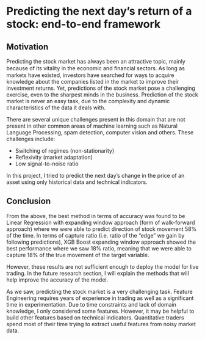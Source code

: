 # Predicting the next day’s return of a stock: end-to-end framework

## Motivation

Predicting the stock market has always been an attractive topic, mainly because of its vitality in the economic and ﬁnancial sectors. As long as markets have existed, investors have searched for ways to acquire knowledge about the companies listed in the market to improve their investment returns. Yet, predictions of the stock market pose a challenging exercise, even to the sharpest minds in the business. Prediction of the stock market is never an easy task, due to the complexity and dynamic characteristics of the data it deals with.

There are several unique challenges present in this domain that are not present in other common areas of machine learning such as Natural Language Processing, spam detection, computer vision and others. These challenges include:

- Switching of regimes (non-stationarity)
- Reflexivity (market adaptation)
- Low signal-to-noise ratio

In this project, I tried to predict the next day’s change in the price of an asset using only historical data and technical indicators.


## Conclusion

From the above, the best method in terms of accuracy was found to be Linear Regression with expanding window approach (form of walk-forward approach) where we were able to predict direction of stock movement 58% of the time. In terms of capture ratio (i.e. ratio of the “edge” we gain by following predictions), XGB Boost expanding window approach showed the best performance where we saw 18% ratio, meaning that we were able to capture 18% of the true movement of the target variable.

However, these results are not sufficient enough to deploy the model for live trading. In the future research section, I will explain the methods that will help improve the accuracy of the model.

As we saw, predicting the stock market is a very challenging task.
Feature Engineering requires years of experience in trading as well as a significant time in experimentation. Due to time constraints and lack of domain knowledge, I only considered some features. However, it may be helpful to build other features based on technical indicators. Quantitative traders spend most of their time trying to extract useful features from noisy market data.

